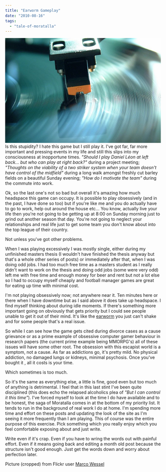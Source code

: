 ```yaml
---
title: "Earworm Gameplay"
date: "2010-08-16"
tags: 
  - "tale-of-moratalla"
---
```


![](/assets/img/needleInTheGroove.jpg "needleInTheGroove")Is this stupidity? I hate this game but I still play it. I've got far, far more important and pressing events in my life and still this slips into my consciousness at inopportune times. _"Should I play Daniel Léon at left back... but who can play at right back?"_ during a project meeting; _"Thoughts on the viability of a two striker system when your team doesn't have control of the midfield"_ during a long walk amongst freshly cut barley fields on a beautiful Sunday evening; _"How do I motivate the team"_ during the commute into work.

Ok, so the last one's not so bad but overall it's amazing how much headspace this game can occupy. It is possible to play obsessively (and in the past, I have done so too) but if you're like me and you do actually have to go to work, help out around the house etc... You know, actually live your life then you're not going to be getting up at 8:00 on Sunday morning just to grind out another season that day. You're not going to neglect your relationships and real life just to get some team you don't know about into the top league of their country.

Not unless you've got other problems.

When I was playing excessively I was mostly single, either during my unfinished masters thesis (I wouldn't have finished the thesis anyway but that's a whole other series of posts) or immediately after that, when I was doing odd jobs. I had too much free time as a masters student as I really didn't want to work on the thesis and doing odd jobs (some were very odd) left me with free time and enough money for beer and rent but not a lot else so I had to occupy myself cheaply and football manager games are great for eating up time with minimal cost.

I'm not playing obsessively now; not anywhere near it. Ten minutes here or there when I have downtime but as I said above it does take up headspace. I find myself thinking about during idle moments. If there's something more important going on obviously that gets priority but I could see people unable to get it out of their mind. It's like the [earworm](http://en.wikipedia.org/wiki/Ear_worm) you just can't shake and for some people that's a real issue.

So while I can see how the game gets cited during divorce cases as a cause grievance or as a prime example of obsessive computer gamer behaviour in research papers (the current prime example being MMORPG's) all of these issues will have some other root. The obsession with this escapist world is a symptom, not a cause. As far as addictions go, it's pretty mild. No physical addiction, no damaged lungs or kidneys, minimal psychosis. Once you've bought it , all it costs is your time.

Which sometimes is too much.

So it's the same as everything else, a little is fine, good even but too much of anything is detrimental. I feel that in this last stint I've been quite disciplined (this does echo the relapsed alcoholics plea of _"But I can control it this time"_). I've forced myself to look at the time I do have available and to be honest, the saga of Moratalla comes in at the bottom of my priority list. It tends to run in the background of real work I do at home. I'm spending more time and effort on these posts and updating the look of the site as I'm seeing it more frequently than I am playing. This of course was the entire purpose of this exercise. Pick something which you really enjoy which you feel comfortable exposing about and just write.

Write even if it's crap. Even if you have to wring the words out with painful effort. Even if it means going back and editing a month old post because the structure isn't good enough. Just get the words down and worry about perfection later.

Picture (cropped) from Flickr user [Marco Wessel](http://www.flickr.com/photos/mhw/)
